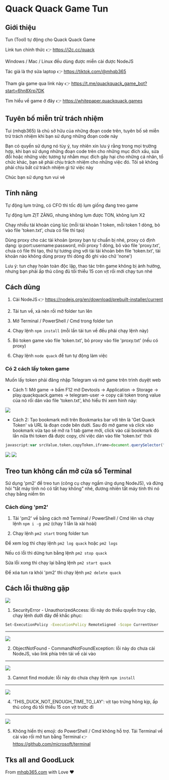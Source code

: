 # Quack Quack Game Tun

## Giới thiệu

Tun (Tool) tự động cho Quack Quack Game 

Link tun chính thức 👉 https://j2c.cc/quack

Windows / Mac / Linux đều dùng được miễn cài được NodeJS

Tác giả là thợ sửa laptop 👉 https://tiktok.com/@mhqb365

Tham gia game qua link này 👉 https://t.me/quackquack_game_bot?start=6hn8Xrp7DK

Tìm hiểu về game ở đây 👉 https://whitepaper.quackquack.games

## Tuyên bố miễn trừ trách nhiệm

Tui (mhqb365) là chủ sở hữu của những đoạn code trên, tuyên bố sẽ miễn trừ trách nhiệm khi bạn sử dụng những đoạn code này

Bạn có quyền sử dụng nó tùy ý, tuy nhiên xin lưu ý rằng trong mọi trường hợp, khi bạn sử dụng những đoạn code trên cho những mục đích xấu, sửa đổi hoặc những việc tương tự nhằm mục đích gây hại cho những cá nhân, tổ chức khác, bạn sẽ phải chịu trách nhiệm cho những việc đó. Tôi sẽ không phải chịu bất cứ trách nhiệm gì từ việc này

Chúc bạn sử dụng tun vui vẻ

## Tính năng

Tự động lụm trứng, có CFO thì tốc độ lụm giống đang treo game

Tự động lụm ZỊT ZÀNG, nhưng không lụm được TON, không lụm X2

Chạy nhiều tài khoản cùng lúc (mỗi tài khoản 1 token, mỗi token 1 dòng, bỏ vào file 'token.txt', chưa có file thì tạo)

Dùng proxy cho các tài khoản (proxy bạn tự chuẩn bị nhé, proxy có định dạng: ip:port:username:password, mỗi proxy 1 dòng, bỏ vào file 'proxy.txt', chưa có file thì tạo, thứ tự tương ứng với tài tài khoản bên file 'token.txt', tài khoản nào không dùng proxy thì dòng đó ghi vào chữ 'none')

Lưu ý: tun chạy hoàn toàn độc lập, thao tác trên game không bị ảnh hưởng, nhưng bạn phải ấp thủ công đủ tối thiểu 15 con vịt rồi mới chạy tun nhé

## Cách dùng

1. Cài NodeJS 👉 https://nodejs.org/en/download/prebuilt-installer/current

2. Tải tun về, xả nén rồi mở folder tun lên

3. Mở Terminal / PowerShell / Cmd trong folder tun

4. Chạy lệnh ```npm install``` (mỗi lần tải tun về đều phải chạy lệnh này)

5. Bỏ token game vào file 'token.txt', bỏ proxy vào file 'proxy.txt' (nếu có proxy)

6. Chạy lệnh ```node quack``` để tun tự động làm việc

### Có 2 cách lấy token game

Muốn lấy token phải đăng nhập Telegram và mở game trên trình duyệt web

- Cách 1: Mở game -> bấm F12 mở Devtools -> Application -> Storage -> play.quackquack.games -> telegram-user -> copy cái token trong value của nó rồi dán vào file 'token.txt', khó hiểu thì xem hình này:

<img src="./imgs/get-token.jpg" />

- Cách 2: Tạo bookmark mới trên Bookmarks bar với tên là 'Get Quack Token' và URL là đoạn code bên dưới. Sau đó mở game và click vào bookmark vừa tạo sẽ mở ra 1 tab game mới, click vào cái bookmark đó lần nữa thì token đã được copy, chỉ việc dán vào file 'token.txt' thôi

```js
javascript:var srcValue,token,copyToken,iframe=document.querySelector("iframe");function copyTextToClipboard(e){var t=document.createElement("textarea");t.textContent=e,document.body.appendChild(t),t.select(),document.execCommand("copy"),t.blur(),document.body.removeChild(t),alert("Token copied"),window.close()}iframe?window.location.hostname.includes("telegram")?open(iframe.getAttribute("src"),"_blank"):copyTextToClipboard(JSON.parse(localStorage.getItem("telegram-user")).state.token):alert("Wait game load success");
```

<img src="./imgs/get-token-1.jpg" />

<img src="./imgs/get-token-2.jpg" />

## Treo tun không cần mở cửa sổ Terminal

Sử dụng 'pm2' để treo tun (công cụ chạy ngầm ứng dụng NodeJS), và đừng hỏi "tắt máy tính nó có tắt hay không" nhé, đương nhiên tắt máy tính thì nó chạy bằng niềm tin

### Cách dùng 'pm2'

1. Tải 'pm2' về bằng cách mở Terminal / PowerShell / Cmd lên và chạy lệnh ```npm i -g pm2``` (chạy 1 lần là xài hoài)

2. Chạy lệnh ```pm2 start``` trong folder tun

Để xem log thì chạy lệnh ```pm2 log quack``` hoặc ```pm2 logs```

Nếu có lỗi thì dừng tun bằng lệnh ```pm2 stop quack```

Sửa lỗi xong thì chạy lại bằng lệnh ```pm2 start quack```

Để xóa tun ra khỏi 'pm2' thì chạy lệnh ```pm2 delete quack```

## Cách lỗi thường gặp

<img src="./imgs/error/1.jpg" />

1. SecurityError - UnauthorizedAccess: lỗi này do thiếu quyền truy cập, chạy lệnh dưới đây để khắc phục:
```bash
Set-ExecutionPolicy -ExecutionPolicy RemoteSigned -Scope CurrentUser
```

<hr />

<img src="./imgs/error/2.jpg" />

2. ObjectNotFound - CommandNotFoundException: lỗi này do chưa cài NodeJS, vào link phía trên tải về cài vào

<hr />

<img src="./imgs/error/3.jpg" />

3. Cannot find module: lỗi này do chưa chạy lệnh ```npm install```

<hr />

<img src="./imgs/error/4.jpg" />

4. 'THIS_DUCK_NOT_ENOUGH_TIME_TO_LAY': vịt tạo trứng hông kịp, ấp thủ công đủ tối thiểu 15 con vịt trước đi

<hr />

<img src="./imgs/error/5.jpg" />

5. Không hiển thị emoji: do PowerShell / Cmd không hỗ trợ. Tải Terminal về cài vào rồi mở tun bằng Terminal 👉 https://github.com/microsoft/terminal

## Tks all and GoodLuck

From [mhqb365.com](https://mhqb365.com) with Love ❤️